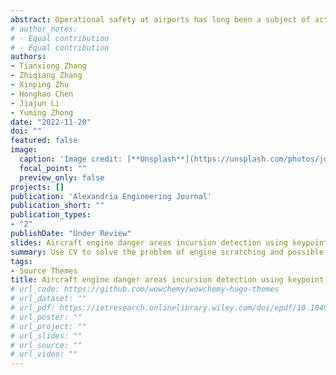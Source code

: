 ```yaml
---
abstract: Operational safety at airports has long been a subject of active research, with a growing focus on the safety of aircraft stands in recent years. The phase during which an aircraft taxi into its designated stand with engines still running poses safety risks to surrounding vehicles. However, there is currently a lack of effective methods for detecting potential conflicts and hazards during this taxiing phase. To address this issue, this study utilizes apron activity videos as a monitoring data source and introduces an integrated Internet of Things (IoT) conflict detection model. This system combines object detection, engine keypoint detection, coordinate conversion, and conflict warning system to provide timely alerts when vehicles incursion into the engine danger areas. Firstly, the paper streamlines the fourth-level branch and network of HRNet, resulting in the HRNet-3stage network. This network is then compared with Lite-HRNet to determine the optimal choice. Secondly, Recognizing the limitations of traditional video conflict detection based on pixel distance, a fixed monitoring camera coordinate conversion algorithm is designed to convert pixel coordinates into actual coordinates on the aircraft stand, thereby improving the accuracy of conflict detection based on distance measurement. Thirdly, considering the risks associated with engine inlet and exhaust, engine design parameters, static spacing standards, and the dynamic anti-collision process within the aircraft stand, the study proposes a method for classifying four types of aircraft engine danger areas. Corresponding conflict detection models are designed for potential scraping incidents when vehicles incursion into these danger areas. Upon detecting a vehicle entering the aircraft engine danger areas, the IoT system sends warning messages through the airport control tower monitoring system. Finally, we construct an apron sandbox to validate the conflict detection model. This validation results in an impressive F1-score exceeding 90% and a detection delay of less than 100ms. Our innovative approach, supported by keypoint detection networks and IoT, effectively addresses the detection of critical aircraft components within stands. It comprehensively analyzes incursion issues into engine danger areas, offering a novel perspective for understanding and mitigating potential conflicts arising from aircraft taxiing into stands.
# author_notes:
# - Equal contribution
# - Equal contribution
authors:
- Tianxiong Zhang
- Zhiqiang Zhang
- Xinping Zhu
- Honghao Chen
- Jiajun Li
- Yuming Zhong
date: "2022-11-20"
doi: ""
featured: false
image:
  caption: 'Image credit: [**Unsplash**](https://unsplash.com/photos/jdD8gXaTZsc)'
  focal_point: ""
  preview_only: false
projects: []
publication: 'Alexandria Engineering Journal'
publication_short: ""
publication_types:
- "2"
publishDate: "Under Review"
slides: Aircraft engine danger areas incursion detection using keypoint detection and IoT
summary: Use CV to solve the problem of engine scratching and possible harm to the vehicle
tags:
- Source Themes
title: Aircraft engine danger areas incursion detection using keypoint detection and IoT
# url_code: https://github.com/wowchemy/wowchemy-hugo-themes
# url_dataset: ""
# url_pdf: https://ietresearch.onlinelibrary.wiley.com/doi/epdf/10.1049/itr2.12314
# url_poster: ""
# url_project: ""
# url_slides: ""
# url_source: ""
# url_video: ""
---
```



